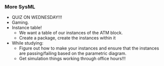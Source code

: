### More SysML
- QUIZ ON WEDNESDAY!!!
- Gaming.
- Instance table!
	- We want a table of our instances of the ATM block.
	- Create a package, create the instances within it
- While studying:
	- Figure out how to make your instances and ensure that the instances are passing/failing based on the parametric diagram.
	- Get simulation things working through office hours!!!